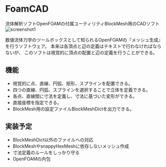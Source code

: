 # FoamCAD

流体解析ソフトOpenFOAMの付属ユーティリティBlockMesh用のCADソフト
![screenshot1](https://github.com/hal1437/FoamCAD/blob/master/Resource/screenshot/screenshot1.png)

数値流体力学のツールボックスとして知られるOpenFOAMの『メッシュ生成』を行うソフトウェア。
本来は各頂点と辺の定義はテキストで行わなければならないが、
このソフトは視覚的に頂点の配置と辺の定義を行うことができる。

## 機能

+ 視覚的に点、直線、円弧、矩形、スプラインを配置できる。
+ 四つの直線、円弧、スプラインを選択することで立体を定義できる。
+ 各点、直線間に寸法を定義し、寸法に基づいた変形ができる。
+ 直接座標を指定できる。
+ BlockMesh用の設定ファイルBlockMeshDictを出力できる。

## 実装予定

+ BlockMeshDict以外のファイルへの対応
+ BlockMeshやsnappyHexMeshに依存しないメッシュ作成
+ 寸法定義のルールをしっかり守る
+ OpenFOAMの内包

